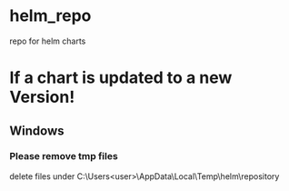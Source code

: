 # helm_repo
repo for helm charts

# If a chart is updated to a new Version!
## Windows
### Please remove tmp files
delete files under C:\Users\<user>\AppData\Local\Temp\helm\repository
